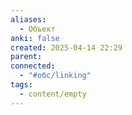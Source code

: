 ```yaml
---
aliases:
  - Объект
anki: false
created: 2025-04-14 22:29
parent: 
connected:
  - "#обс/linking"
tags:
  - content/empty
---
```

